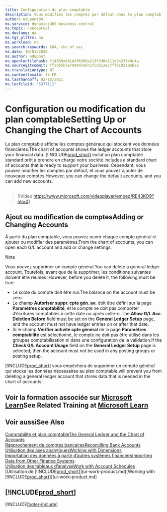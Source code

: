 ```yaml
---
title: Configuration du plan comptable
description: Vous modifiez les comptes par défaut dans le plan comptable, et vous pouvez ajouter de nouveaux comptes.
author: edupont04
ms.service: dynamics365-business-central
ms.topic: conceptual
ms.devlang: na
ms.tgt_pltfrm: na
ms.workload: na
ms.search.keywords: COA, cha of acc
ms.date: 10/01/2020
ms.author: edupont
ms.openlocfilehash: f14859a641ddf6368a213f396a111a3423f49c4a
ms.sourcegitcommit: ff2b55b7e790447e0c1fcd5c2ec7f7610338ebaa
ms.translationtype: HT
ms.contentlocale: fr-FR
ms.lasthandoff: 02/15/2021
ms.locfileid: "5377111"
---
```

# <a name="setting-up-or-changing-the-chart-of-accounts"></a><span data-ttu-id="29462-103">Configuration ou modification du plan comptable</span><span class="sxs-lookup"><span data-stu-id="29462-103">Setting Up or Changing the Chart of Accounts</span></span>
<span data-ttu-id="29462-104">Le plan comptable affiche les comptes généraux qui stockent vos données financières.</span><span class="sxs-lookup"><span data-stu-id="29462-104">The chart of accounts shows the ledger accounts that store your financial data.</span></span> [!INCLUDE[prod_short](includes/prod_short.md)] <span data-ttu-id="29462-105">inclut un plan comptable standard prêt à prendre en charge votre société.</span><span class="sxs-lookup"><span data-stu-id="29462-105">includes a standard chart of accounts that is ready to support your business.</span></span>
<span data-ttu-id="29462-106">Cependant, vous pouvez modifier les comptes par défaut, et vous pouvez ajouter de nouveaux comptes.</span><span class="sxs-lookup"><span data-stu-id="29462-106">However, you can change the default accounts, and you can add new accounts.</span></span>
<br><br>  

> [!Video https://www.microsoft.com/videoplayer/embed/RE43KO9?rel=0]


## <a name="adding-or-changing-accounts"></a><span data-ttu-id="29462-107">Ajout ou modification de comptes</span><span class="sxs-lookup"><span data-stu-id="29462-107">Adding or Changing Accounts</span></span>
<span data-ttu-id="29462-108">À partir du plan comptable, vous pouvez ouvrir chaque compte général et ajouter ou modifier des paramètres.</span><span class="sxs-lookup"><span data-stu-id="29462-108">From the chart of accounts, you can open each G/L account and add or change settings.</span></span>

> [!NOTE]  
>   <span data-ttu-id="29462-109">Vous pouvez supprimer un compte général.</span><span class="sxs-lookup"><span data-stu-id="29462-109">You can delete a general ledger account.</span></span> <span data-ttu-id="29462-110">Toutefois, avant que de le supprimer, les conditions suivantes doivent être réunies :</span><span class="sxs-lookup"><span data-stu-id="29462-110">However, before you delete it, the following must be true:</span></span>  
>  
>   * <span data-ttu-id="29462-111">Le solde du compte doit être nul.</span><span class="sxs-lookup"><span data-stu-id="29462-111">The balance on the account must be zero.</span></span>  
>   * <span data-ttu-id="29462-112">Le champ **Autoriser suppr. cpte gén. av.** doit être défini sur la page **Paramètres comptabilité**, et le compte ne doit pas comporter d’écritures comptables à cette date ou après celle-ci.</span><span class="sxs-lookup"><span data-stu-id="29462-112">The **Allow G/L Acc. Deletion Before** field must be set on the **General Ledger Setup** page, and the account must not have ledger entries on or after that date.</span></span>  
>   * <span data-ttu-id="29462-113">Si le champ **Vérifier activité cpte général** de la page **Paramètres comptabilité** est sélectionné, le compte ne doit pas être utilisé dans les groupes comptabilisation ni dans une configuration de la validation.</span><span class="sxs-lookup"><span data-stu-id="29462-113">If the **Check G/L Account Usage** field on the **General Ledger Setup** page is selected, then the account must not be used in any posting groups or posting setup.</span></span>  

[!INCLUDE[prod_short](includes/prod_short.md)] <span data-ttu-id="29462-114">vous empêchera de supprimer un compte général qui stocke les données nécessaires au plan comptable.</span><span class="sxs-lookup"><span data-stu-id="29462-114">will prevent you from deleting a general ledger account that stores data that is needed in the chart of accounts.</span></span>  

## <a name="see-related-training-at-microsoft-learn"></a><span data-ttu-id="29462-115">Voir la formation associée sur [Microsoft Learn](/learn/modules/chart-accounts-dynamics-365-business-central/index)</span><span class="sxs-lookup"><span data-stu-id="29462-115">See Related Training at [Microsoft Learn](/learn/modules/chart-accounts-dynamics-365-business-central/index)</span></span>

## <a name="see-also"></a><span data-ttu-id="29462-116">Voir aussi</span><span class="sxs-lookup"><span data-stu-id="29462-116">See Also</span></span>
[<span data-ttu-id="29462-117">Comptabilité et plan comptable</span><span class="sxs-lookup"><span data-stu-id="29462-117">The General Ledger and the Chart of Accounts</span></span>](finance-general-ledger.md)  
[<span data-ttu-id="29462-118">Rapprochement de comptes bancaires</span><span class="sxs-lookup"><span data-stu-id="29462-118">Reconciling Bank Accounts</span></span>](bank-manage-bank-accounts.md)  
[<span data-ttu-id="29462-119">Utilisation des axes analytiques</span><span class="sxs-lookup"><span data-stu-id="29462-119">Working with Dimensions</span></span>](finance-dimensions.md)  
[<span data-ttu-id="29462-120">Importation des données à partir d’autres systèmes financiers</span><span class="sxs-lookup"><span data-stu-id="29462-120">Importing Data from Other Finance Systems</span></span>](across-import-data-configuration-packages.md)  
[<span data-ttu-id="29462-121">Utilisation des tableaux d’analyse</span><span class="sxs-lookup"><span data-stu-id="29462-121">Work with Account Schedules</span></span>](bi-how-work-account-schedule.md)  
<span data-ttu-id="29462-122">[Utilisation de [!INCLUDE[prod_short](includes/prod_short.md)]](ui-work-product.md)</span><span class="sxs-lookup"><span data-stu-id="29462-122">[Working with [!INCLUDE[prod_short](includes/prod_short.md)]](ui-work-product.md)</span></span>  

## [!INCLUDE[prod_short](includes/free_trial_md.md)]


[!INCLUDE[footer-include](includes/footer-banner.md)]